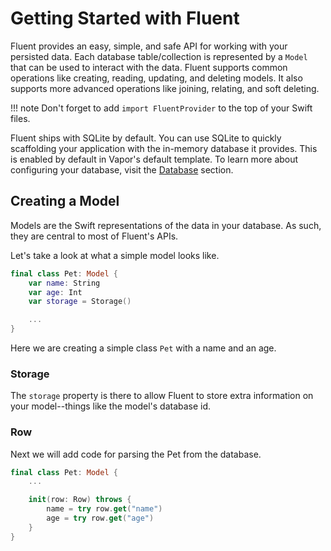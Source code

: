 # Getting Started with Fluent

Fluent provides an easy, simple, and safe API for working with your persisted data. Each database table/collection is represented by a `Model` that can be used to interact with the data. Fluent supports common operations like creating, reading, updating, and deleting models. It also supports more advanced operations like joining, relating, and soft deleting. 

!!! note
    Don't forget to add `import FluentProvider` to the top of your Swift files.

Fluent ships with SQLite by default. You can use SQLite to quickly scaffolding your application with the in-memory database it provides. This is enabled by default in Vapor's default template. To learn more about configuring your database, visit the [Database](database.md) section.

## Creating a Model

Models are the Swift representations of the data in your database. As such, they are central to most of Fluent's APIs.

Let's take a look at what a simple model looks like.

```swift
final class Pet: Model {
    var name: String
    var age: Int
    var storage = Storage()

    ...
}
```

Here we are creating a simple class `Pet` with a name and an age. 

### Storage

The `storage` property is there to allow Fluent to store extra information on your model--things like the model's database id. 

### Row

Next we will add code for parsing the Pet from the database.

```swift
final class Pet: Model {
    ...

    init(row: Row) throws {
        name = try row.get("name")
        age = try row.get("age")
    }
}
```



